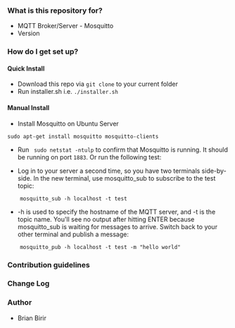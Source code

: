 ### What is this repository for? ###

* MQTT Broker/Server - Mosquitto
* Version

### How do I get set up? ###

#### Quick Install
* Download this repo via `git clone` to your current folder
* Run installer.sh i.e. `./installer.sh`

#### Manual Install
* Install Mosquitto on Ubuntu Server
```
sudo apt-get install mosquitto mosquitto-clients
```
* Run ` sudo netstat -ntulp` to confirm that Mosquitto is running. It should be running on port `1883`. Or run the following test:

* Log in to your server a second time, so you have two terminals side-by-side. In the new terminal, use mosquitto_sub to subscribe to the test topic:
```
    mosquitto_sub -h localhost -t test
```

* -h is used to specify the hostname of the MQTT server, and -t is the topic name. You'll see no output after hitting ENTER because mosquitto_sub is waiting for messages to arrive. Switch back to your other terminal and publish a message:

```
    mosquitto_pub -h localhost -t test -m "hello world"
```

### Contribution guidelines ###


### Change Log ###

### Author ###

* Brian Birir
